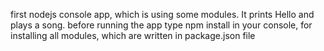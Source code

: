 first nodejs console app, which is using some modules. It prints Hello and plays a song.
before running the app type 
npm install
in your console, for installing all modules, which are written in package.json file
